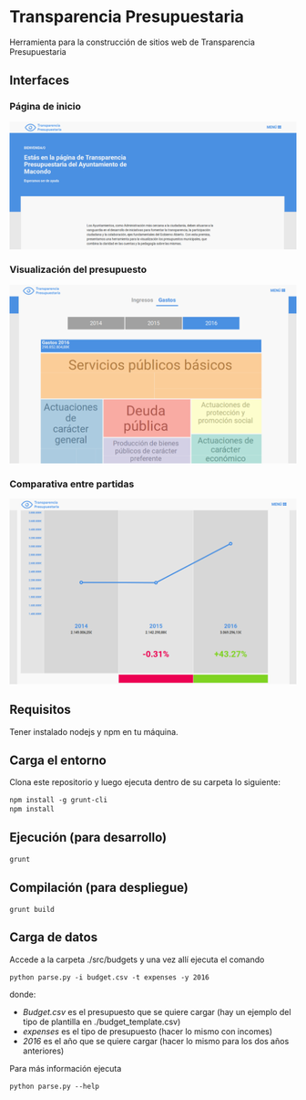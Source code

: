 Transparencia Presupuestaria
=======

Herramienta para la construcción de sitios web de Transparencia Presupuestaria

## Interfaces

### Página de inicio

![Home](screenshots/home.png)

### Visualización del presupuesto

![Presupuesto](screenshots/presupuesto.png)

### Comparativa entre partidas

![Compara](screenshots/compara.png)

## Requisitos

Tener instalado nodejs y npm en tu máquina.

## Carga el entorno

Clona este repositorio y luego ejecuta dentro de su carpeta lo siguiente:

```
npm install -g grunt-cli
npm install

```

## Ejecución (para desarrollo)

```
grunt
```

## Compilación (para despliegue)

```
grunt build
```

## Carga de datos

Accede a la carpeta ./src/budgets y una vez allí ejecuta el comando

```
python parse.py -i budget.csv -t expenses -y 2016
```

donde:

* *Budget.csv* es el presupuesto que se quiere cargar (hay un ejemplo del tipo de plantilla en ./budget_template.csv)
* *expenses* es el tipo de presupuesto (hacer lo mismo con incomes)
* *2016* es el año que se quiere cargar (hacer lo mismo para los dos años anteriores)

Para más información ejecuta

```
python parse.py --help
```
